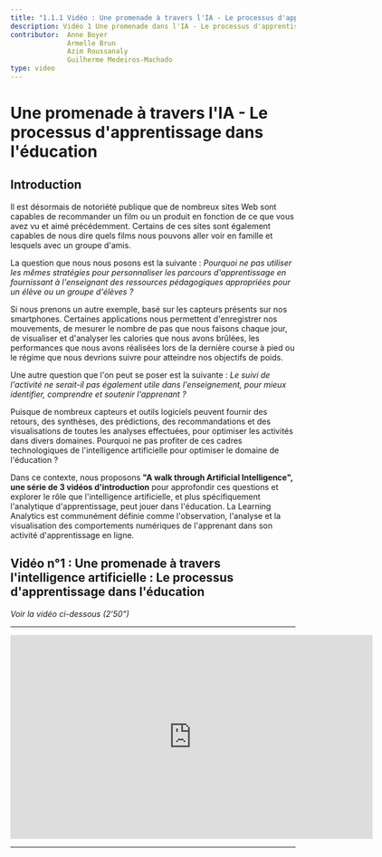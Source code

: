 ```yaml
---
title: "1.1.1 Vidéo : Une promenade à travers l'IA - Le processus d'apprentissage dans l'enseignement"
description: Vidéo 1 Une promenade dans l'IA - Le processus d'apprentissage dans l'éducation
contributor:  Anne Boyer
              Armelle Brun
              Azim Roussanaly
              Guilherme Medeiros-Machado
type: video
---
```

# Une promenade à travers l'IA - Le processus d'apprentissage dans l'éducation
## Introduction

Il est désormais de notoriété publique que de nombreux sites Web sont capables de recommander un film ou un produit en fonction de ce que vous avez vu et aimé précédemment. Certains de ces sites sont également capables de nous dire quels films nous pouvons aller voir en famille et lesquels avec un groupe d'amis.

La question que nous nous posons est la suivante : *Pourquoi ne pas utiliser les mêmes stratégies pour personnaliser les parcours d'apprentissage en fournissant à l'enseignant des ressources pédagogiques appropriées pour un élève ou un groupe d'élèves ?*

Si nous prenons un autre exemple, basé sur les capteurs présents sur nos smartphones. Certaines applications nous permettent d'enregistrer nos mouvements, de mesurer le nombre de pas que nous faisons chaque jour, de visualiser et d'analyser les calories que nous avons brûlées, les performances que nous avons réalisées lors de la dernière course à pied ou le régime que nous devrions suivre pour atteindre nos objectifs de poids.

Une autre question que l'on peut se poser est la suivante : *Le suivi de l'activité ne serait-il pas également utile dans l'enseignement, pour mieux identifier, comprendre et soutenir l'apprenant ?*

Puisque de nombreux capteurs et outils logiciels peuvent fournir des retours, des synthèses, des prédictions, des recommandations et des visualisations de toutes les analyses effectuées, pour optimiser les activités dans divers domaines. Pourquoi ne pas profiter de ces cadres technologiques de l'intelligence artificielle pour optimiser le domaine de l'éducation ?

Dans ce contexte, nous proposons **"A walk through Artificial Intelligence", une série de 3 vidéos d'introduction** pour approfondir ces questions et explorer le rôle que l'intelligence artificielle, et plus spécifiquement l'analytique d'apprentissage, peut jouer dans l'éducation. La Learning Analytics est communément définie comme l'observation, l'analyse et la visualisation des comportements numériques de l'apprenant dans son activité d'apprentissage en ligne.

## Vidéo n°1 : Une promenade à travers l'intelligence artificielle : Le processus d'apprentissage dans l'éducation

*Voir la vidéo ci-dessous (2'50")*

----------

<center><iframe width="640" height="360" src="https://www.youtube.com/embed/QfneXoU-jXM?rel=0&showinfo=0&cc_load_policy=1&hl=fr&modestbranding=1" frameborder="0" allowfullscreen></iframe></center>

-----------
